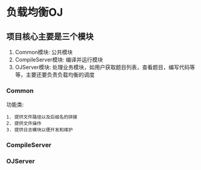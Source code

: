 # 负载均衡OJ
## 项目核心主要是三个模块

1. Common模块: 公共模块
2. CompileServer模块: 编译并运行模块
3. OJServer模块: 处理业务模块，如用户获取题目列表，查看题目，编写代码等等，主要还要负责负载均衡的调度

### Common
功能类:

    1. 提供文件路径以及后缀名的拼接
    2. 提供文件操作
    3. 提供日志模块以便开发和维护
### CompileServer

### OJServer
